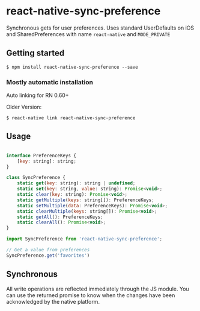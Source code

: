 # react-native-sync-preference

Synchronous gets for user preferences. Uses standard UserDefaults on iOS and SharedPreferences with name `react-native` and `MODE_PRIVATE`

## Getting started

`$ npm install react-native-sync-preference --save`

### Mostly automatic installation

Auto linking for RN 0.60+

Older Version:

`$ react-native link react-native-sync-preference`

## Usage
```javascript

interface PreferenceKeys {
    [key: string]: string;
}

class SyncPreference {
    static get(key: string): string | undefined;
    static set(key: string, value: string): Promise<void>;
    static clear(key: string): Promise<void>;
    static getMultiple(keys: string[]): PreferenceKeys;
    static setMultiple(data: PreferenceKeys): Promise<void>;
    static clearMultiple(keys: string[]): Promise<void>;
    static getAll(): PreferenceKeys;
    static clearAll(): Promise<void>;
}

import SyncPreference from 'react-native-sync-preference';

// Get a value from preferences
SyncPreference.get('favorites')
```

## Synchronous

All write operations are reflected immediately through the JS module. You can use the returned promise to know when the changes have been acknowledged by the native platform. 